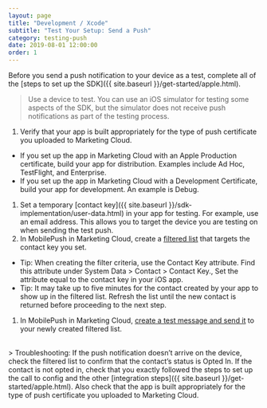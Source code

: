```yaml
---
layout: page
title: "Development / Xcode"
subtitle: "Test Your Setup: Send a Push"
category: testing-push
date: 2019-08-01 12:00:00
order: 1
---
```

Before you send a push notification to your device as a test, complete all of the [steps to set up the SDK]({{ site.baseurl }}/get-started/apple.html).
> Use a device to test. You can use an iOS simulator for testing some aspects of the SDK, but the simulator does not receive push notifications as part of the testing process.

1. Verify that your app is built appropriately for the type of push certificate you uploaded to Marketing Cloud.
  - If you set up the app in Marketing Cloud with an Apple Production certificate, build your app for distribution. Examples include Ad Hoc, TestFlight, and Enterprise.
  - If you set up the app in Marketing Cloud with a Development Certificate, build your app for development. An example is Debug.
1. Set a temporary [contact key]({{ site.baseurl }}/sdk-implementation/user-data.html) in your app for testing. For example, use an email address. This allows you to target the device you are testing on when sending the test push.
1. In MobilePush in Marketing Cloud, create a [filtered list](https://help.salesforce.com/articleView?id=mc_mp_create_filtered_list.htm&type=5) that targets the contact key you set.
  - Tip: When creating the filter criteria, use the Contact Key attribute. Find this attribute under System Data > Contact > Contact Key., Set the attribute equal to the contact key in your iOS app.
  - Tip: It may take up to five minutes for the contact created by your app to show up in the filtered list. Refresh the list until the new contact is returned before proceeding to the next step.
1. In MobilePush in Marketing Cloud, [create a test message and send it](https://help.salesforce.com/articleView?id=mc_mp_outbound_message.htm&type=5) to your newly created filtered list.
<br/>
> Troubleshooting: If the push notification doesn’t arrive on the device, check the filtered list to confirm that the contact’s status is Opted In. If the contact is not opted in, check that you exactly followed the steps to set up the call to config and the other [integration steps]({{ site.baseurl }}/get-started/apple.html). Also check that the app is built appropriately for the type of push certificate you uploaded to Marketing Cloud.
